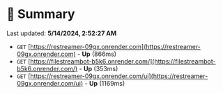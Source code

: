 # 📖 Summary
Last updated: **5/14/2024, 2:52:27 AM**

- `GET` [https://restreamer-09gx.onrender.com](https://restreamer-09gx.onrender.com) - **Up** (866ms)
- `GET` [https://filestreambot-b5k6.onrender.com/](https://filestreambot-b5k6.onrender.com/) - **Up** (353ms)
- `GET` [https://restreamer-09gx.onrender.com/ui](https://restreamer-09gx.onrender.com/ui) - **Up** (1169ms)
